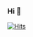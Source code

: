 ### Hi 👋

[![Hits](https://hits.seeyoufarm.com/api/count/incr/badge.svg?url=https%3A%2F%2Fgithub.com%2Fatctk&count_bg=%233A76CD&title_bg=%23000000&icon=cliqz.svg&icon_color=%23FFFFFF&title=Visit&edge_flat=false)](https://hits.seeyoufarm.com)
